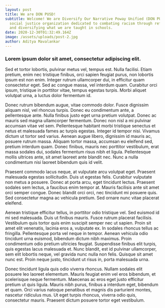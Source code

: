 ```yaml
---
layout: post
title: We are DON PUSD!
subtitle: Welcome! We are Diversify Our Narrative Poway Unified (DON PUSD), a
  social justice organization dedicated to combating racism through reforming
  and diversifying what we are taught in schools.
date: 2020-12-30T01:32:49.164Z
image: /assets/uploads/post-2.jpg
author: Aditya Mavalankar
---
```

### Lorem ipsum dolor sit amet, consectetur adipiscing elit. 

Sed et tortor lobortis, pulvinar metus vel, tempus est. Nulla facilisi. Etiam pretium, enim nec tristique finibus, orci sapien feugiat purus, non lobortis ipsum est non enim. Integer rutrum ullamcorper dui, in efficitur quam consectetur eget. Sed ac congue massa, vel interdum quam. Curabitur orci ipsum, tristique in porttitor vitae, tempus egestas turpis. Morbi aliquet volutpat urna, a luctus dolor fermentum id.

Donec rutrum bibendum augue, vitae commodo dolor. Fusce dignissim aliquam nisl, vel rhoncus turpis. Donec eu condimentum ante, a pellentesque ante. Nulla finibus justo eget urna pretium volutpat. Donec ac mauris sed magna ullamcorper fermentum. Donec non nisl a mi pulvinar accumsan vitae vel sem. Pellentesque habitant morbi tristique senectus et netus et malesuada fames ac turpis egestas. Integer id tempor nisi. Vivamus dictum ut tortor sed varius. Aenean augue libero, dignissim id mauris ac, posuere rutrum massa. Aliquam tortor massa, accumsan eu eleifend sed, pretium interdum quam. Donec finibus, mauris nec porttitor vestibulum, erat massa sodales dui, sodales fermentum risus nibh et ligula. Pellentesque mollis ultrices ante, sit amet laoreet ante blandit nec. Nunc a nulla condimentum nisi laoreet bibendum quis id velit.

Praesent commodo lacus neque, at vulputate arcu volutpat eget. Praesent malesuada egestas sollicitudin. Duis ut egestas felis. Curabitur vulputate non metus a posuere. Donec at porta arcu, eget tincidunt lectus. Praesent sodales sem lectus, a faucibus enim tempor at. Mauris facilisis ante sit amet orci semper congue. Donec blandit orci orci, nec tincidunt mi posuere quis. Sed consectetur magna ac vehicula pretium. Sed ornare nunc vitae placerat eleifend.

Aenean tristique efficitur tellus, in porttitor odio tristique vel. Sed euismod id mi sed malesuada. Duis ut finibus mauris. Fusce rutrum placerat facilisis. Vestibulum quis tortor quis enim suscipit semper nec ut sapien. Proin sit amet elit venenatis, lacinia eros a, vulputate ex. In sodales rhoncus tellus ac fringilla. Pellentesque porta vel neque in tempor. Aenean vehicula odio tincidunt urna euismod, bibendum dictum nibh maximus. Proin condimentum odio pretium ultricies feugiat. Suspendisse finibus elit turpis, quis egestas lacus malesuada et. Nunc blandit, est id pulvinar ullamcorper, sem elit lobortis neque, vel gravida nunc nulla non felis. Quisque sit amet nunc est. Proin neque justo, tincidunt ut risus in, porta malesuada urna.

Donec tincidunt ligula quis odio viverra rhoncus. Nullam sodales elit posuere leo laoreet elementum. Mauris feugiat enim vel eros bibendum, et scelerisque neque fermentum. Maecenas ac eros eget justo efficitur pretium ut quis ligula. Mauris nibh purus, finibus a interdum eget, bibendum et quam. Orci varius natoque penatibus et magnis dis parturient montes, nascetur ridiculus mus. Ut eget turpis rhoncus, viverra odio quis, consectetur mauris. Praesent dictum posuere tortor eget vestibulum.
